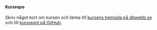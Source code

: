 #### Kursrepo

Skriv något kort om kursen och länka till [kursens hemsida på dbwebb.se](XXX) och till [kursrepot på GitHub](https://github.com/jespernyhlen/design).
